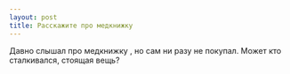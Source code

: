 ```yaml
---
layout: post 
title: Расскажите про медкнижку 
--- 
```

Давно слышал про медкнижку , но сам ни разу не покупал. Может кто сталкивался, стоящая вещь?
